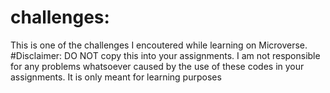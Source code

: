 # challenges:
This is one of the challenges I encoutered while learning on Microverse. 
#Disclaimer:
DO NOT copy this into your assignments. I am not responsible for any problems whatsoever caused by the use of these codes in your assignments. It is only meant  for learning purposes

